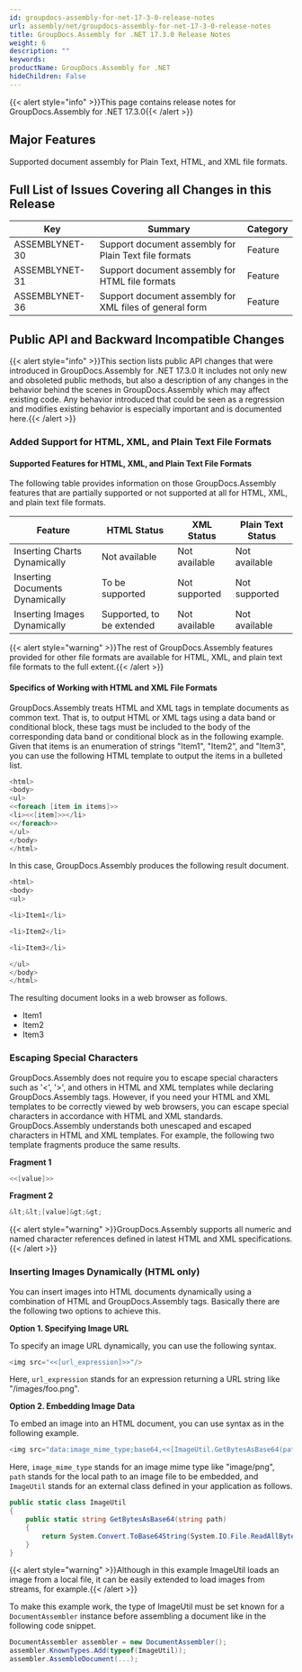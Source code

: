 ```yaml
---
id: groupdocs-assembly-for-net-17-3-0-release-notes
url: assembly/net/groupdocs-assembly-for-net-17-3-0-release-notes
title: GroupDocs.Assembly for .NET 17.3.0 Release Notes
weight: 6
description: ""
keywords: 
productName: GroupDocs.Assembly for .NET
hideChildren: False
---
```

{{< alert style="info" >}}This page contains release notes for GroupDocs.Assembly for .NET 17.3.0{{< /alert >}}

## Major Features

Supported document assembly for Plain Text, HTML, and XML file formats.

## Full List of Issues Covering all Changes in this Release

| Key | Summary | Category |
| --- | --- | --- |
| ASSEMBLYNET-30 | Support document assembly for Plain Text file formats | Feature |
| ASSEMBLYNET-31 | Support document assembly for HTML file formats | Feature |
| ASSEMBLYNET-36 | Support document assembly for XML files of general form | Feature |

## Public API and Backward Incompatible Changes

{{< alert style="info" >}}This section lists public API changes that were introduced in GroupDocs.Assembly for .NET 17.3.0 It includes not only new and obsoleted public methods, but also a description of any changes in the behavior behind the scenes in GroupDocs.Assembly which may affect existing code. Any behavior introduced that could be seen as a regression and modifies existing behavior is especially important and is documented here.{{< /alert >}}

### Added Support for HTML, XML, and Plain Text File Formats

#### Supported Features for HTML, XML, and Plain Text File Formats

The following table provides information on those GroupDocs.Assembly features that are partially supported or not supported at all for HTML, XML, and plain text file formats.

| Feature | HTML Status | XML Status | Plain Text Status |
| --- | --- | --- | --- |
| Inserting Charts Dynamically | Not available | Not available | Not available |
| Inserting Documents Dynamically | To be supported | Not supported | Not supported |
| Inserting Images Dynamically | Supported, to be extended | Not available | Not available |

{{< alert style="warning" >}}The rest of GroupDocs.Assembly features provided for other file formats are available for HTML, XML, and plain text file formats to the full extent.{{< /alert >}}

#### Specifics of Working with HTML and XML File Formats

GroupDocs.Assembly treats HTML and XML tags in template documents as common text. That is, to output HTML or XML tags using a data band or conditional block, these tags must be included to the body of the corresponding data band or conditional block as in the following example. Given that items is an enumeration of strings "Item1", "Item2", and "Item3", you can use the following HTML template to output the items in a bulleted list.

```csharp
<html>
<body>
<ul>
<<foreach [item in items]>>
<li><<[item]>></li>
<</foreach>>
</ul>
</body>
</html>

```

In this case, GroupDocs.Assembly produces the following result document.

```csharp
<html>
<body>
<ul>

<li>Item1</li>

<li>Item2</li>

<li>Item3</li>

</ul>
</body>
</html>

```

The resulting document looks in a web browser as follows.

*   Item1
*   Item2
*   Item3

### Escaping Special Characters

GroupDocs.Assembly does not require you to escape special characters such as '<', '>', and others in HTML and XML templates while declaring GroupDocs.Assembly tags. However, if you need your HTML and XML templates to be correctly viewed by web browsers, you can escape special characters in accordance with HTML and XML standards. GroupDocs.Assembly understands both unescaped and escaped characters in HTML and XML templates. For example, the following two template fragments produce the same results.

**Fragment 1**

```csharp
<<[value]>>

```

**Fragment 2**

```csharp
&lt;&lt;[value]&gt;&gt;

```

{{< alert style="warning" >}}GroupDocs.Assembly supports all numeric and named character references defined in latest HTML and XML specifications.{{< /alert >}}

### Inserting Images Dynamically (HTML only)

You can insert images into HTML documents dynamically using a combination of HTML and GroupDocs.Assembly tags. Basically there are the following two options to achieve this.

**Option 1. Specifying Image URL**

To specify an image URL dynamically, you can use the following syntax.

```csharp
<img src="<<[url_expression]>>"/>

```

Here, `url_expression` stands for an expression returning a URL string like "/images/foo.png".

**Option 2. Embedding Image Data**

To embed an image into an HTML document, you can use syntax as in the following example.

```csharp
<img src="data:image_mime_type;base64,<<[ImageUtil.GetBytesAsBase64(path)]>>"/>

```

Here, `image_mime_type` stands for an image mime type like "image/png", `path` stands for the local path to an image file to be embedded, and `ImageUtil` stands for an external class defined in your application as follows.

```csharp
public static class ImageUtil
{
    public static string GetBytesAsBase64(string path)
    {
        return System.Convert.ToBase64String(System.IO.File.ReadAllBytes(path));
    }
} 

```

{{< alert style="warning" >}}Although in this example ImageUtil loads an image from a local file, it can be easily extended to load images from streams, for example.{{< /alert >}}

To make this example work, the type of ImageUtil must be set known for a `DocumentAssembler` instance before assembling a document like in the following code snippet.

```csharp
DocumentAssembler assembler = new DocumentAssembler();
assembler.KnownTypes.Add(typeof(ImageUtil));
assembler.AssembleDocument(...); 

```
